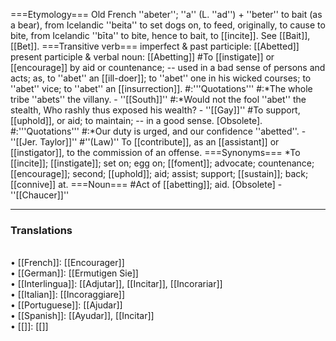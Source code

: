 ===Etymology===
Old French ''abeter''; ''a'' (L. ''ad'') + ''beter'' to bait (as a bear), from Icelandic ''beita'' to set dogs on, to feed, originally, to cause to bite, from Icelandic ''b&imacr;ta'' to bite, hence to bait, to [[incite]]. See [[Bait]], [[Bet]].
===Transitive verb===
imperfect & past participle: [[Abetted]]<br>
present participle & verbal noun:  [[Abetting]] 
#To [[instigate]] or [[encourage]] by aid or countenance; -- used in a bad sense of persons and acts; as, to ''abet'' an [[ill-doer]]; to ''abet'' one in his wicked courses; to ''abet'' vice; to ''abet'' an [[insurrection]].
#:'''Quotations'''
#:*The whole tribe ''abets'' the villany. - ''[[South]]''
#:*Would not the fool ''abet'' the stealth, Who rashly thus exposed his wealth? - ''[[Gay]]''
#To support, [[uphold]], or aid; to maintain; -- in a good sense. [Obsolete].
#:'''Quotations'''
#:*Our duty is urged, and our confidence ''abetted''. - ''[[Jer. Taylor]]''
#''(Law)'' To [[contribute]], as an [[assistant]] or [[instigator]], to the commission of an offense.
===Synonyms===
*To [[incite]]; [[instigate]]; set on; egg on; [[foment]]; advocate; countenance; [[encourage]]; second; [[uphold]]; aid; assist; support; [[sustain]]; back; [[connive]] at.
===Noun===
#Act of [[abetting]]; aid. [Obsolete] - ''[[Chaucer]]''

<HR> <P> <H3>Translations</H3><BR>• [[French]]: [[Encourager]]<BR>• [[German]]: [[Ermutigen Sie]]<BR>• [[Interlingua]]: [[Adjutar]], [[Incitar]],  [[Incorariar]]<BR>• [[Italian]]: [[Incoraggiare]]<BR>• [[Portuguese]]: [[Ajudar]]<BR>• [[Spanish]]: [[Ayudar]], [[Incitar]]<BR>• [[]]: [[]]